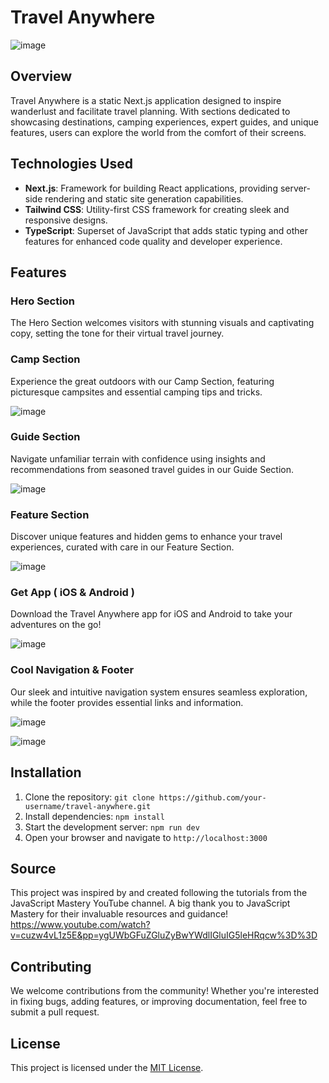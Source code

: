 # Travel Anywhere

![image](https://github.com/123Brijesh44aa/TravelAnywhere/assets/83857442/b9965a25-da7b-4856-9a94-359a148819e4)


## Overview

Travel Anywhere is a static Next.js application designed to inspire wanderlust and facilitate travel planning. With sections dedicated to showcasing destinations, camping experiences, expert guides, and unique features, users can explore the world from the comfort of their screens.

## Technologies Used

- **Next.js**: Framework for building React applications, providing server-side rendering and static site generation capabilities.
- **Tailwind CSS**: Utility-first CSS framework for creating sleek and responsive designs.
- **TypeScript**: Superset of JavaScript that adds static typing and other features for enhanced code quality and developer experience.

## Features

### Hero Section

The Hero Section welcomes visitors with stunning visuals and captivating copy, setting the tone for their virtual travel journey.

### Camp Section

Experience the great outdoors with our Camp Section, featuring picturesque campsites and essential camping tips and tricks.

![image](https://github.com/123Brijesh44aa/TravelAnywhere/assets/83857442/a18f9b12-0908-4ce8-bbcf-b9f2d5511f6f)


### Guide Section

Navigate unfamiliar terrain with confidence using insights and recommendations from seasoned travel guides in our Guide Section.

![image](https://github.com/123Brijesh44aa/TravelAnywhere/assets/83857442/2c26e09b-3094-44a5-b1b6-7f5232de546c)


### Feature Section

Discover unique features and hidden gems to enhance your travel experiences, curated with care in our Feature Section.

![image](https://github.com/123Brijesh44aa/TravelAnywhere/assets/83857442/12369216-1b8e-4d17-8c85-22f3e04dab1c)


### Get App ( iOS & Android )

Download the Travel Anywhere app for iOS and Android to take your adventures on the go!

![image](https://github.com/123Brijesh44aa/TravelAnywhere/assets/83857442/31a9b0d3-df21-470c-9372-58458b8eae0a)



### Cool Navigation & Footer

Our sleek and intuitive navigation system ensures seamless exploration, while the footer provides essential links and information.

![image](https://github.com/123Brijesh44aa/TravelAnywhere/assets/83857442/1d74e525-fdb1-417a-a7f3-eaa4a50d5346)

![image](https://github.com/123Brijesh44aa/TravelAnywhere/assets/83857442/4f9b215c-983f-4987-aacf-3f674c1611db)


## Installation

1. Clone the repository: `git clone https://github.com/your-username/travel-anywhere.git`
2. Install dependencies: `npm install`
3. Start the development server: `npm run dev`
4. Open your browser and navigate to `http://localhost:3000`

## Source

This project was inspired by and created following the tutorials from the JavaScript Mastery YouTube channel.
A big thank you to JavaScript Mastery for their invaluable resources and guidance! <br>
https://www.youtube.com/watch?v=cuzw4vL1z5E&pp=ygUWbGFuZGluZyBwYWdlIGluIG5leHRqcw%3D%3D

## Contributing

We welcome contributions from the community! Whether you're interested in fixing bugs, adding features, or improving documentation, feel free to submit a pull request.

## License

This project is licensed under the [MIT License](link-to-license-file).
